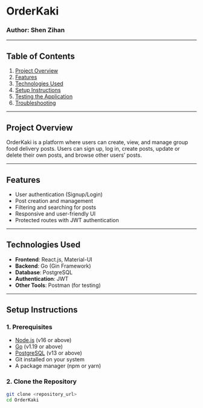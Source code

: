 # OrderKaki

### Author: Shen Zihan

---

## Table of Contents

1. [Project Overview](#project-overview)
2. [Features](#features)
3. [Technologies Used](#technologies-used)
4. [Setup Instructions](#setup-instructions)
5. [Testing the Application](#testing-the-application)
6. [Troubleshooting](#troubleshooting)

---

## Project Overview

OrderKaki is a platform where users can create, view, and manage group food delivery posts. Users can sign up, log in, create posts, update or delete their own posts, and browse other users’ posts.

---

## Features

- User authentication (Signup/Login)
- Post creation and management
- Filtering and searching for posts
- Responsive and user-friendly UI
- Protected routes with JWT authentication

---

## Technologies Used

- **Frontend**: React.js, Material-UI
- **Backend**: Go (Gin Framework)
- **Database**: PostgreSQL
- **Authentication**: JWT
- **Other Tools**: Postman (for testing)

---

## Setup Instructions

### 1. Prerequisites

- [Node.js](https://nodejs.org/) (v16 or above)
- [Go](https://golang.org/) (v1.19 or above)
- [PostgreSQL](https://www.postgresql.org/) (v13 or above)
- Git installed on your system
- A package manager (npm or yarn)

### 2. Clone the Repository

```bash
git clone <repository_url>
cd OrderKaki
```

